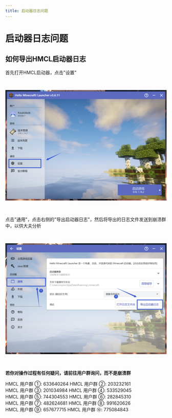 ```yaml
---
title: 启动器日志问题
---
```


# 启动器日志问题

## 如何导出HMCL启动器日志

首先打开HMCL启动器，点击"设置"

<br>

![示例](hmcl/5.png)

<br>

点击"通用"，点击右侧的"导出启动器日志"，然后将导出的日志文件发送到崩溃群中，以供大夫分析

<br>

![示例](launcher/1.png)

<br>

**若你对操作过程有任何疑问，请前往用户群询问，而不是崩溃群**

HMCL 用户群 ①: 633640264    HMCL 用户群 ②: 203232161<br>
HMCL 用户群 ③: 201034984    HMCL 用户群 ④: 533529045<br>
HMCL 用户群 ⑤: 744304553    HMCL 用户群 ⑥: 282845310<br>
HMCL 用户群 ⑦: 482624681    HMCL 用户群 ⑧: 991620626<br>
HMCL 用户群 ⑨: 657677715    HMCL 用户群 ⑩: 775084843<br>